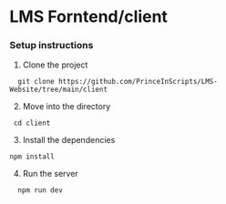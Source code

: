 # LMS Forntend/client

### Setup instructions

1. Clone the project

```
  git clone https://github.com/PrinceInScripts/LMS-Website/tree/main/client
```

2. Move into the directory

```
 cd client
```

3. Install the dependencies

 ```
 npm install
 ```

 4. Run the server
  
```
  npm run dev
```
































